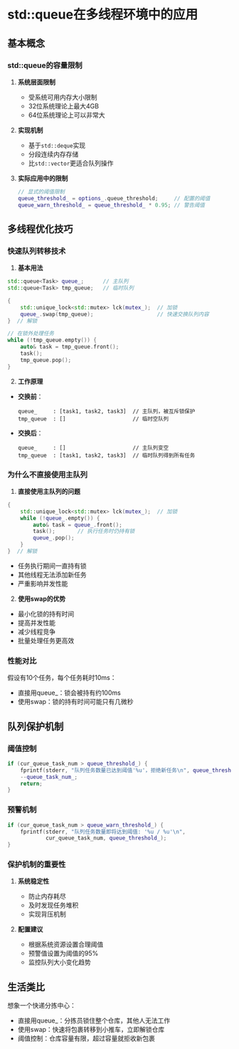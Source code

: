 # std::queue在多线程环境中的应用

## 基本概念

### std::queue的容量限制
1. **系统层面限制**
   - 受系统可用内存大小限制
   - 32位系统理论上最大4GB
   - 64位系统理论上可以非常大

2. **实现机制**
   - 基于`std::deque`实现
   - 分段连续内存存储
   - 比`std::vector`更适合队列操作

3. **实际应用中的限制**
   ```cpp
   // 显式的阈值限制
   queue_threshold_ = options_.queue_threshold;     // 配置的阈值
   queue_warn_threshold_ = queue_threshold_ * 0.95; // 警告阈值
   ```

## 多线程优化技巧

### 快速队列转移技术
1. **基本用法**
```cpp
std::queue<Task> queue_;      // 主队列
std::queue<Task> tmp_queue;   // 临时队列

{
    std::unique_lock<std::mutex> lck(mutex_);  // 加锁
    queue_.swap(tmp_queue);                    // 快速交换队列内容
}  // 解锁

// 在锁外处理任务
while (!tmp_queue.empty()) {
    auto& task = tmp_queue.front();
    task();
    tmp_queue.pop();
}
```

2. **工作原理**
- **交换前**：
  ```
  queue_     : [task1, task2, task3]  // 主队列，被互斥锁保护
  tmp_queue  : []                     // 临时空队列
  ```
- **交换后**：
  ```
  queue_     : []                     // 主队列变空
  tmp_queue  : [task1, task2, task3]  // 临时队列得到所有任务
  ```

### 为什么不直接使用主队列

1. **直接使用主队列的问题**
```cpp
{
    std::unique_lock<std::mutex> lck(mutex_);  // 加锁
    while (!queue_.empty()) {
        auto& task = queue_.front();
        task();       // 执行任务时仍持有锁
        queue_.pop();
    }
}  // 解锁
```
- 任务执行期间一直持有锁
- 其他线程无法添加新任务
- 严重影响并发性能

2. **使用swap的优势**
- 最小化锁的持有时间
- 提高并发性能
- 减少线程竞争
- 批量处理任务更高效

### 性能对比
假设有10个任务，每个任务耗时10ms：
- 直接用queue_：锁会被持有约100ms
- 使用swap：锁的持有时间可能只有几微秒

## 队列保护机制

### 阈值控制
```cpp
if (cur_queue_task_num > queue_threshold_) {
    fprintf(stderr, "队列任务数量已达到阈值'%u'，拒绝新任务\n", queue_threshold_);
    --queue_task_num_;
    return;
}
```

### 预警机制
```cpp
if (cur_queue_task_num > queue_warn_threshold_) {
    fprintf(stderr, "队列任务数量即将达到阈值: '%u / %u'\n",
            cur_queue_task_num, queue_threshold_);
}
```

### 保护机制的重要性
1. **系统稳定性**
   - 防止内存耗尽
   - 及时发现任务堆积
   - 实现背压机制

2. **配置建议**
   - 根据系统资源设置合理阈值
   - 预警值设置为阈值的95%
   - 监控队列大小变化趋势

## 生活类比
想象一个快递分拣中心：
- 直接用queue_：分拣员锁住整个仓库，其他人无法工作
- 使用swap：快速将包裹转移到小推车，立即解锁仓库
- 阈值控制：仓库容量有限，超过容量就拒收新包裹